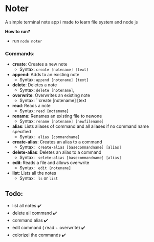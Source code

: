 # Noter
A simple terminal note app i made to learn file system and node js

**How to run?** 
- run `node noter`

 ### **Commands:** 
* **create**: Creates a new note
    - Syntax: ``create [notename] [text]``
* **append**: Adds to an existing note
    - Syntax: ``append [notename] [text]``
* **delete**: Deletes a note
    - Syntax: ``delete [notename]``,
* **overwrite**: Overwrites an existing note
    - Syntax: ``create [notename] [text
* **read**: Reads a note
    - Syntax: ``read [notename]``
* **rename**: Renames an existing file to newone
    - Syntax: ``rename [notename] [newfilename]``
* **alias**: Lists aliases of command and all aliases if no command name specified 
    - Syntax: `` alias [commandname]``
* **create-alias**: Creates an alias to a command
    - Syntax: `` create-alias [basecommandname] [alias]``
* **delete-alias**: Deletes an alias to a command
    - Syntax: `` selete-alias [basecommandname] [alias]``
* **edit**: Reads a file and allows overwrite
    - Syntax: `` edit [notename]``
* **list**: Lists all the notes
    - Syntax: `` ls`` or   ``list``

## Todo:
- list all notes :heavy_check_mark:
- delete all command :heavy_check_mark:
- command alias :heavy_check_mark:
- edit command ( read + overwrite)  :heavy_check_mark:
- colorizel the commands :heavy_check_mark: